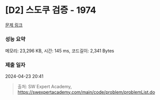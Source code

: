 # [D2] 스도쿠 검증 - 1974 

[문제 링크](https://swexpertacademy.com/main/code/problem/problemDetail.do?contestProbId=AV5Psz16AYEDFAUq) 

### 성능 요약

메모리: 23,296 KB, 시간: 145 ms, 코드길이: 2,341 Bytes

### 제출 일자

2024-04-23 20:41



> 출처: SW Expert Academy, https://swexpertacademy.com/main/code/problem/problemList.do